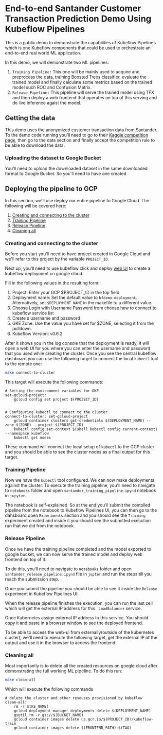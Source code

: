 # End-to-end  Santander Customer Transaction Prediction Demo Using Kubeflow Pipelines
This is a public demo to demonstrate the capabilities of Kubeflow Pipelines which is one Kubeflow components that could
be used to orchestrate an end-to-end real world ML application.
 
 In this demo, we will demonstrate two ML pipelines:
 
 1. `Training Pipeline:` This one will be mainly used to acquire and preprocess the data, training Boosted Trees classifier, 
 evaluate the trained model and finally calculate some metrics based on the trained model such ROC and Confusion Matrix.
 2. `Release Pipeline:` This pipeline will serve the trained model using TFX and then deploy a web frontend that operates
 on top of this serving and do live inference agaist the model.
 
## Getting the data
This demo uses the anonymized customer transaction data from Santander. To the demo code running you'll need to go to
 their [Kaggle competition page](https://www.kaggle.com/c/santander-customer-transaction-prediction), then go to the 
 data section and finally accept the competition rule to be able to download the data.
 
 ### Uploading the dataset to Google Bucket
 You'll need to upload the downloaded dataset in the same downloaded format to Google Bucket. So you'll 
 need to have one created
 
## Deploying the pipeline to GCP
In this section, we'll use deploy our entire pipeline to Google Cloud. The following will be covered here:

1. [Creating and connecting to the cluster](#creating-and-connecting-to-the-cluster)
2. [Training Pipeline](#training-pipeline)
3. [Release Pipeline](#release-pipeline)
8. [Cleaning all](#cleaning-all)


### Creating and connecting to the cluster <a name="creating-and-connecting-to-the-cluster"></a>

Before you start you'll need to have project created in Google Cloud and we'll refer to this project by the variable 
`PROJECT_ID`.

Next up, you'll need to use kubeflow click and deploy [web UI](https://deploy.kubeflow.cloud/#/deploy) to create a kubeflow deployment on google cloud.

Fill in the following values in the resulting form:

1. Project: Enter your GCP $PROJECT_ID in the top field
2. Deployment name: Set the default value to `kfdemo-deployment`. Alternatively, set `$DEPLOYMENT_NAME` in the 
makefile to a different value.
3. Choose Login with Username Password from choose how to connect to kubeflow service list
4. Create a username and password
5. GKE Zone: Use the value you have set for $ZONE, selecting it from the pulldown.
6. Kubeflow Version: v0.6.2


After it shows you in the log console that the deployment is ready, it will open a web UI for you where you can enter 
the username and password that you used while creating the cluster. Once you see the central kubeflow dashboard you can 
use the following target to connect the local `kubectl` tool to the remote one:

```bash
make connect-to-cluster
```

This target will execute the following commands:

```
# Setting the environment variables for GKE
set-gcloud-project:
	gcloud config set project $(PROJECT_ID)


# Configuring kubectl to connect to the cluster
connect-to-cluster: set-gcloud-project
	gcloud container clusters get-credentials $(DEPLOYMENT_NAME) --zone $(ZONE) --project $(PROJECT_ID)
	kubectl config set-context $(shell kubectl config current-context) --namespace kubeflow
	kubectl get nodes
```

These command will connect the local setup of `kubectl` to the GCP cluster and you should be able to see the cluster 
nodes as a final output for this target.


### Training Pipeline <a name="training-pipeline"></a>

Now we have the `kubectl` tool configured. We can now make deployments against the cluster. To execute the training pipeline,
you'll need to navigate to `notebooks` folder and open `santander_training_pipeline.ipynd` notebook in `jupyter`. 

The notebook is self-explained. So at the end you'll submit the compiled pipeline from the notebook to Kubeflow Pipelines UI, you can then 
go to the dahsboard open `Experiments` section and you should see the `Training` experiment created and inside it you should see the 
submitted execution run that we did from the notebook.

### Release Pipeline <a name="release-pipeline"></a>

Once we have the training pipeline completed and the model exported to google bucket, we can now serve the trained model
and deploy web frontend on top of it.

To do this, you'll need to navigate to `notebooks` folder and open `santander_release_pipeline.ipynd` file in `jupter` and 
run the steps till you reach the submission step. 

Once you submit the pipeline you should be able to see it inside the `Release` experiment in Kubeflow Pipelines UI.

When the release pipeline finishes the execution, you can run the last cell which will get the external IP address for this
` LoadBalancer` service.

Once Kubernetes assign external IP address to this service. You should copy it and paste in a browser window to see the deployed
frontend.

To be able to access the web-ui from externally(outside of the kubernetes cluster), we'll need to execute the 
following target, get the external IP of the output and use it in the browser to access the frontend.


### Cleaning all <a name="cleaning-all"></a>
Most importantly is to delete all the created resources on google cloud after demonstrating the full working ML 
pipeline. To do this run:

```bash
make clean-all
```

Which will execute the following commands

```
# delete the cluster and other resouces provisioned by kubeflow
clean-all:
	rm -r $(KS_NAME)
	gcloud deployment-manager deployments delete $(DEPLOYMENT_NAME)
	gsutil rm -r gs://$(BUCKET_NAME)
	gcloud container images delete us.gcr.io/$(PROJECT_ID)/kubeflow-train
	gcloud container images delete $(FRONTEND_PATH):$(TAG)
```
